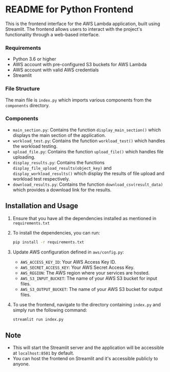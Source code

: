 # README for Python Frontend

This is the frontend interface for the AWS Lambda application, built using Streamlit. The frontend allows users to interact with the project's functionality through a web-based interface.

### Requirements

- Python 3.6 or higher
- AWS account with pre-configured S3 buckets for AWS Lambda
- AWS account with valid AWS credentials
- Streamlit

### File Structure

The main file is `index.py` which imports various components from the `components` directory.

### Components

- `main_section.py`: Contains the function `display_main_section()` which displays the main section of the application.
- `workload_test.py`: Contains the function `workload_test()` which handles the workload testing.
- `upload_file.py`: Contains the function `upload_file()` which handles file uploading.
- `display_results.py`: Contains the functions `display_file_upload_results(object_key)` and `display_workload_results()` which display the results of file upload and workload test respectively.
- `download_results.py`: Contains the function `download_csv(result_data)` which provides a download link for the results.

## Installation and Usage

1. Ensure that you have all the dependencies installed as mentioned in `requirements.txt`

2. To install the dependencies, you can run:
    ```bash
    pip install -r requirements.txt
    ```

3. Update AWS configuration defined in `aws/config.py`:
    - `AWS_ACCESS_KEY_ID`: Your AWS Access Key ID.
    - `AWS_SECRET_ACCESS_KEY`: Your AWS Secret Access Key.
    - `AWS_REGION`: The AWS region where your services are hosted.
    - `AWS_S3_INPUT_BUCKET`: The name of your AWS S3 bucket for input files.
    - `AWS_S3_OUTPUT_BUCKET`: The name of your AWS S3 bucket for output files.

4. To use the frontend, navigate to the directory containing `index.py` and simply run the following command:
    ```bash
    streamlit run index.py
    ```

## Note
- This will start the Streamlit server and the application will be accessible at `localhost:8501` by default.
- You can host the frontend on Streamlit and it's accessible publicly to anyone.